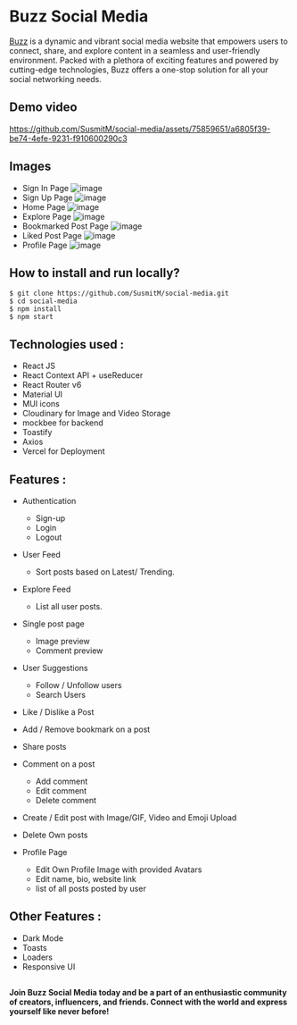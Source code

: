 # Buzz Social Media

[Buzz](https://buzz-v1.vercel.app/) is a dynamic and vibrant social media website that empowers users to connect, share, and explore content in a seamless and user-friendly environment. Packed with a plethora of exciting features and powered by cutting-edge technologies, Buzz offers a one-stop solution for all your social networking needs. 

## Demo video
https://github.com/SusmitM/social-media/assets/75859651/a6805f39-be74-4efe-9231-f910600290c3

## Images
- Sign In Page
  ![image](https://github.com/SusmitM/Buzz-social-media/assets/75859651/48c03c3d-74de-458e-9012-f1e49160d3e1)
- Sign Up Page
  ![image](https://github.com/SusmitM/Buzz-social-media/assets/75859651/d0d1397b-c1a6-47c7-a6c8-95b801838899)
- Home Page
  ![image](https://github.com/SusmitM/Buzz-social-media/assets/75859651/89524974-cb2d-457a-9bb0-39066081b480)
- Explore Page
  ![image](https://github.com/SusmitM/Buzz-social-media/assets/75859651/c983b437-71bb-40a3-9ffc-6a0b1525f8ce)
- Bookmarked Post Page
  ![image](https://github.com/SusmitM/Buzz-social-media/assets/75859651/42c21460-351f-4e3c-b566-96bff69da027)
- Liked Post Page
  ![image](https://github.com/SusmitM/Buzz-social-media/assets/75859651/f7f72ae0-0c20-4822-a228-ba65365e0e7f)
- Profile Page
  ![image](https://github.com/SusmitM/Buzz-social-media/assets/75859651/92b84110-dbcb-4c58-97ed-987b76825a64)
  
## How to install and run locally?

```
$ git clone https://github.com/SusmitM/social-media.git
$ cd social-media
$ npm install
$ npm start
```

## **Technologies used :**

- React JS
- React Context API + useReducer
- React Router v6
- Material UI
- MUI icons
- Cloudinary for Image and Video Storage
- mockbee for backend
- Toastify
- Axios
- Vercel for Deployment

## **Features :**

- Authentication
  - Sign-up
  - Login
  - Logout

- User Feed
  - Sort posts based on Latest/ Trending.

- Explore Feed
  - List all user posts.

- Single post page

  - Image preview
  - Comment preview

- User Suggestions

  - Follow / Unfollow users
  - Search Users

- Like / Dislike a Post
- Add / Remove bookmark on a post
- Share posts

- Comment on a post

  - Add comment
  - Edit comment
  - Delete comment

- Create / Edit post with Image/GIF, Video and Emoji Upload
- Delete Own posts

- Profile Page
  - Edit Own Profile Image with provided Avatars
  - Edit name, bio, website link
  - list of all posts posted by user

## **Other Features :**

- Dark Mode
- Toasts
- Loaders
- Responsive UI

##
**Join Buzz Social Media today and be a part of an enthusiastic community of creators, influencers, and friends. Connect with the world and express yourself like never before!**
